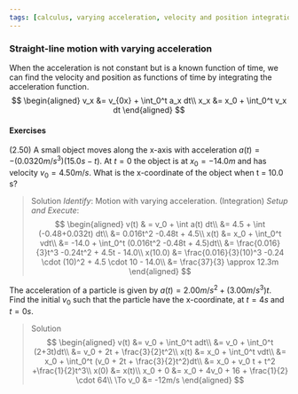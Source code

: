 ```yaml
---
tags: [calculus, varying acceleration, velocity and position integration]
---
```


### Straight-line motion with varying acceleration
When the acceleration is not constant but is a known function of time, we can find the velocity and position as functions of time by integrating the acceleration function.
$$
\begin{aligned}
v_x &= v_{0x} + \int_0^t a_x dt\\
x_x &= x_0 + \int_0^t v_x dt
\end{aligned}
$$

#### Exercises
(2.50) A small object moves along the x-axis with acceleration $a(t) = -(0.0320m/s^3)(15.0s-t)$. At $t = 0$ the object is at $x_0 = -14.0 m$ and has velocity $v_0 = 4.50 m/s$. What is the x-coordinate of the object when t = 10.0 s?
>Solution
_Identify_: Motion with varying acceleration. (Integration)
_Setup and Execute_:
$$
\begin{aligned}
v(t) & = v_0 + \int a(t) dt\\
&= 4.5 + \int (-0.48+0.032t) dt\\
&= 0.016t^2 -0.48t + 4.5\\
x(t) &= x_0 + \int_0^t vdt\\
&= -14.0 + \int_0^t (0.016t^2 -0.48t + 4.5)dt\\
&= \frac{0.016}{3}t^3 -0.24t^2 + 4.5t - 14.0\\
x(10.0) &= \frac{0.016}{3}(10)^3 -0.24 \cdot (10)^2 + 4.5 \cdot 10 - 14.0\\
&= \frac{37}{3} \approx 12.3m
\end{aligned}
$$

The acceleration of a particle is given by $a(t) = 2.00m/s^2 + (3.00m/s^3) t$. Find the initial $v_{0}$ such that the particle have the x-coordinate, at $t=4s$ and $t=0s$.
>Solution
$$
\begin{aligned}
v(t) &= v_0 + \int_0^t adt\\
&= v_0 + \int_0^t (2+3t)dt\\
&= v_0 + 2t + \frac{3}{2}t^2\\
x(t) &= x_0 + \int_0^t vdt\\
&= x_0 + \int_0^t (v_0 + 2t + \frac{3}{2}t^2)dt\\
&= x_0 + v_0 t + t^2 +\frac{1}{2}t^3\\
x(0) &= x(t)\\
x_0 + 0 &= x_0 + 4v_0 + 16 + \frac{1}{2} \cdot 64\\
\To v_0 &= -12m/s
\end{aligned}
$$
